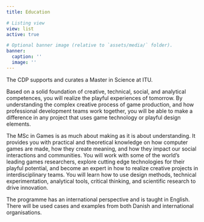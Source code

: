 ```yaml
---
title: Education

# Listing view
view: list
active: true

# Optional banner image (relative to `assets/media/` folder).
banner:
  caption: ''
  image: ''
---
```

The CDP supports and curates a Master in Science at ITU.

Based on a solid foundation of creative, technical, social, and analytical competences, you will realize the playful experiences of tomorrow. By understanding the complex creative process of game production, and how professional development teams work together, you will be able to make a difference in any project that uses game technology or playful design elements.

 
The MSc in Games is as much about making as it is about understanding. It provides you with practical and theoretical knowledge on how computer games are made, how they create meaning, and how they impact our social interactions and communities. You will work with some of the world’s leading games researchers, explore cutting edge technologies for their playful potential, and become an expert in how to realize creative projects in interdisciplinary teams. You will learn how to use design methods, technical experimentation, analytical tools, critical thinking, and scientific research to drive innovation.

The programme has an international perspective and is taught in English. There will be used cases and examples from both Danish and international organisations.